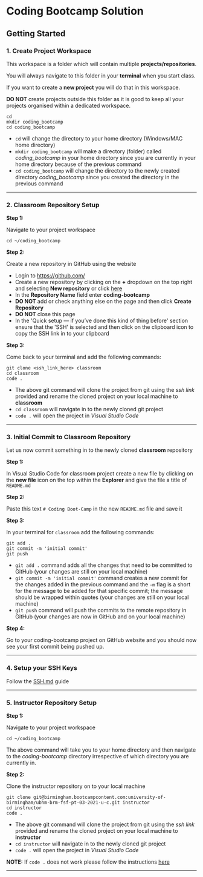 # Coding Bootcamp Solution
## Getting Started

### 1. Create Project Workspace

This workspace is a folder which will contain multiple **projects/repositories**.

You will always navigate to this folder in your **terminal** when you start class.

If you want to create a **new project** you will do that in this workspace.

**DO NOT** create projects outside this folder as it is good to keep all your projects organised within a dedicated workspace.

```
cd
mkdir coding_bootcamp
cd coding_bootcamp
```

- `cd` will change the directory to your home directory (Windows/MAC home directory)
- `mkdir coding_bootcamp` will make a directory (folder) called *coding_bootcamp* in your home directory since you are currently in your home directory because of the previous command
- `cd coding_bootcamp` will change the directory to the newly created directory *coding_bootcamp* since you created the directory in the previous command
___

### 2. Classroom Repository Setup

**Step 1:**

Navigate to your project workspace

```
cd ~/coding_bootcamp
```

**Step 2:**

Create a new repository in GitHub using the website

- Login to https://github.com/
- Create a new repository by clicking on the **+** dropdown on the top right and selecting **New repository** or click [here](https://github.com/new)
- In the **Repository Name** field enter **coding-bootcamp**
- **DO NOT** add or check anything else on the page and then click **Create Repository**
- **DO NOT** close this page
- In the 'Quick setup — if you’ve done this kind of thing before' section ensure that the 'SSH' is selected and then click on the clipboard icon to copy the SSH link in to your clipboard

**Step 3:**

Come back to your terminal and add the following commands:

```
git clone <ssh_link_here> classroom
cd classroom
code .
```

- The above git command will clone the project from git using the *ssh link* provided and rename the cloned project on your local machine to **classroom**
- `cd classroom` will navigate in to the newly cloned git project
- `code .` will open the project in *Visual Studio Code*
___

### 3. Initial Commit to Classroom Repository

Let us now commit something in to the newly cloned **classroom** repository

**Step 1:**

In Visual Studio Code for classroom project create a new file by clicking on the **new file** icon on the top within the **Explorer** and give the file a title of `README.md`

**Step 2:**

Paste this text `# Coding Boot-Camp` in the new `README.md` file and save it

**Step 3:**

In your terminal for `classroom` add the following commands:

```
git add .
git commit -m 'initial commit'
git push
```

- `git add .` command adds all the changes that need to be committed to GitHub (your changes are still on your local machine)
- `git commit -m 'initial commit'` command creates a new commit for the changes added in the previous command and the `-m` flag is a short for the message to be added for that specific commit; the message should be wrapped within quotes (your changes are still on your local machine)
- `git push` command will push the commits to the remote repository in GitHub (your changes are now in GitHub and on your local machine)

**Step 4:**

Go to your coding-bootcamp project on GitHub website and you should now see your first commit being pushed up.

---
### 4. Setup your SSH Keys

Follow the [SSH.md](./SSH.md) guide

---

### 5. Instructor Repository Setup

**Step 1:**

Navigate to your project workspace

```
cd ~/coding_bootcamp
```
The above command will take you to your home directory and then navigate to the *coding-bootcamp* directory irrespective of which directory you are currently in.

**Step 2:**

Clone the instructor repository on to your local machine

```
git clone git@birmingham.bootcampcontent.com:university-of-birmingham/ubhm-brm-fsf-pt-03-2021-u-c.git instructor
cd instructor
code .
```
- The above git command will clone the project from git using the *ssh link* provided and rename the cloned project on your local machine to **instructor**
- `cd instructor` will navigate in to the newly cloned git project
- `code .` will open the project in *Visual Studio Code*

**NOTE:** If `code .` does not work please follow the instructions [here](https://code.visualstudio.com/docs/setup/mac#_launching-from-the-command-line)
___